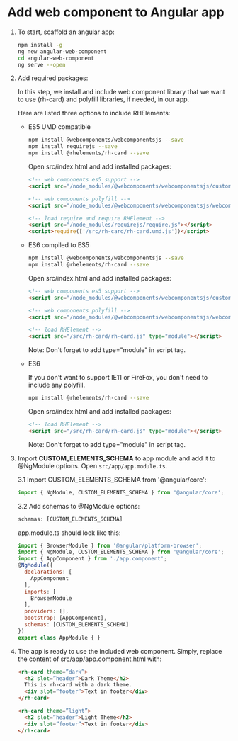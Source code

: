 # Add web component to Angular app

1. To start, scaffold an angular app:

    ```bash
    npm install -g
    ng new angular-web-component
    cd angular-web-component
    ng serve --open
    ```

2. Add required packages:

    In this step, we install and include web component library that we want to use (rh-card) and polyfill libraries, if needed, in our app.

    Here are listed three options to include RHElements:

    - ES5 UMD compatible

      ```bash
      npm install @webcomponents/webcomponentsjs --save
      npm install requirejs --save
      npm install @rhelements/rh-card --save
      ```

      Open src/index.html and add installed packages:

      ```html
      <!-- web components es5 support -->
      <script src="/node_modules/@webcomponents/webcomponentsjs/custom-elements-es5-adapter.js"></script>

      <!-- web components polyfill -->
      <script src="/node_modules/@webcomponents/webcomponentsjs/webcomponents-loader.js"></script>

      <!-- load require and require RHElement -->
      <script src="/node_modules/requirejs/require.js"></script>
      <script>require(['/src/rh-card/rh-card.umd.js'])</script>
      ```

    - ES6 compiled to ES5

      ```bash
      npm install @webcomponents/webcomponentsjs --save
      npm install @rhelements/rh-card --save
      ```

      Open src/index.html and add installed packages:

      ```html
      <!-- web components es5 support -->
      <script src="/node_modules/@webcomponents/webcomponentsjs/custom-elements-es5-adapter.js"></script>

      <!-- web components polyfill -->
      <script src="/node_modules/@webcomponents/webcomponentsjs/webcomponents-loader.js"></script>

      <!-- load RHElement -->
      <script src="/src/rh-card/rh-card.js" type="module"></script>
      ```

      Note: Don't forget to add type="module" in script tag.

    - ES6

      If you don't want to support IE11 or FireFox, you don't need to include any polyfill.

      ```bash
      npm install @rhelements/rh-card --save
      ```

      Open src/index.html and add installed packages:

      ```html
      <!-- load RHElement -->
      <script src="/src/rh-card/rh-card.js" type="module"></script>
      ```

      Note: Don't forget to add type="module" in script tag.

3. Import **CUSTOM_ELEMENTS_SCHEMA** to app module and add it to @NgModule options.
    Open `src/app/app.module.ts`.

    3.1 Import CUSTOM_ELEMENTS_SCHEMA from '@angular/core':

      ```javascript
      import { NgModule, CUSTOM_ELEMENTS_SCHEMA } from '@angular/core';
      ```

    3.2 Add schemas to @NgModule options:

      ```javascript
      schemas: [CUSTOM_ELEMENTS_SCHEMA]
      ```

    app.module.ts should look like this:

    ```javascript
    import { BrowserModule } from '@angular/platform-browser';
    import { NgModule, CUSTOM_ELEMENTS_SCHEMA } from '@angular/core';
    import { AppComponent } from './app.component';
    @NgModule({
      declarations: [
        AppComponent
      ],
      imports: [
        BrowserModule
      ],
      providers: [],
      bootstrap: [AppComponent],
      schemas: [CUSTOM_ELEMENTS_SCHEMA]
    })
    export class AppModule { }
    ```

5. The app is ready to use the included web component. Simply, replace the
content of src/app/app.component.html with:

    ```html
    <rh-card theme=”dark”>
      <h2 slot=”header”>Dark Theme</h2>
      This is rh-card with a dark theme.
      <div slot=”footer”>Text in footer</div>
    </rh-card>

    <rh-card theme=”light”>
      <h2 slot=”header”>Light Theme</h2>
      <div slot=”footer”>Text in footer</div>
    </rh-card>
    ```

